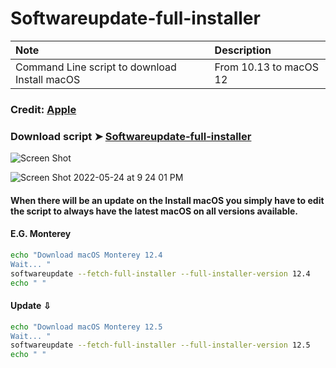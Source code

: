 # Softwareupdate-full-installer

Note|Description
:----|:----
Command Line script to download Install macOS |From 10.13 to macOS 12

### Credit: [Apple](https://support.apple.com/en-us/HT211683)

### Download script ➤ [Softwareupdate-full-installer ](https://github.com/chris1111/Softwareupdate-full-installer/raw/Master/Softwareupdate-full-installer.zip )


![Screen Shot ](https://user-images.githubusercontent.com/6248794/170157247-ac22ec7e-c38d-46be-8596-d5dbbc08d965.png)

![Screen Shot 2022-05-24 at 9 24 01 PM](https://user-images.githubusercontent.com/6248794/170158690-18794813-798e-4941-828c-b59e6f301900.png)


#### When there will be an update on the Install macOS you simply have to edit the script to always have the latest macOS on all versions available.

#### E.G. Monterey
```bash
echo "Download macOS Monterey 12.4 
Wait... "
softwareupdate --fetch-full-installer --full-installer-version 12.4
echo " "
```
#### Update ⇩
```bash
echo "Download macOS Monterey 12.5
Wait... "
softwareupdate --fetch-full-installer --full-installer-version 12.5
echo " "
```
